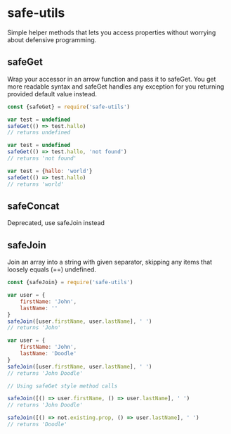 # safe-utils

Simple helper methods that lets you access properties without worrying about defensive programming.

## safeGet ##
Wrap your accessor in an arrow function and pass it to safeGet. You get more readable syntax and
safeGet handles any exception for you returning provided default value instead.

```JavaScript
const {safeGet} = require('safe-utils')

var test = undefined
safeGet(() => test.hallo)
// returns undefined

var test = undefined
safeGet(() => test.hallo, 'not found')
// returns 'not found'

var test = {hallo: 'world'}
safeGet(() => test.hallo)
// returns 'world'
```

## safeConcat ##
Deprecated, use safeJoin instead

## safeJoin ##
Join an array into a string with given separator, skipping any items that loosely equals (==) undefined.

```JavaScript
const {safeJoin} = require('safe-utils')

var user = {
    firstName: 'John',
    lastName: ''
}
safeJoin([user.firstName, user.lastName], ' ')
// returns 'John'

var user = {
    firstName: 'John',
    lastName: 'Doodle'
}
safeJoin([user.firstName, user.lastName], ' ')
// returns 'John Doodle'

// Using safeGet style method calls

safeJoin([() => user.firstName, () => user.lastName], ' ')
// returns 'John Doodle'

safeJoin([() => not.existing.prop, () => user.lastName], ' ')
// returns 'Doodle'
```
